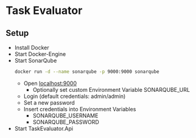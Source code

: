 # Task Evaluator

## Setup
- Install Docker
- Start Docker-Engine
- Start SonarQube
    ```bash
    docker run -d --name sonarqube -p 9000:9000 sonarqube
    ```
    - Open [localhost:9000](http://localhost:9000)
        - Optionally set custom Environment Variable SONARQUBE_URL
    - Login (default credentials: admin/admin)
    - Set a new password
    - Insert credentials into Environment Variables
        - SONARQUBE_USERNAME
        - SONARQUBE_PASSWORD
- Start TaskEvaluator.Api
